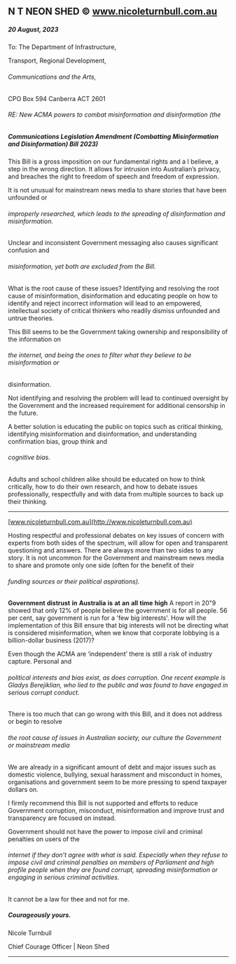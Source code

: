 ## N T NEON SHED © www.nicoleturnbull.com.au

##### 20 August, 2023

To: The Department of Infrastructure,

Transport, Regional Development,
###### Communications and the Arts,
CPO Box 594
Canberra ACT 2601

###### RE: New ACMA powers to combat misinformation and disinformation (the
##### Communications Legislation Amendment (Combatting Misinformation and Disinformation) Bill 2023)

This Bill is a gross imposition on our fundamental rights and a I believe, a step in the wrong
direction. It allows for intrusion into Australian’s privacy, and breaches the right to freedom of
speech and freedom of expression.

It is not unusual for mainstream news media to share stories that have been unfounded or
###### improperly researched, which leads to the spreading of disinformation and misinformation.
Unclear and inconsistent Government messaging also causes significant confusion and
###### misinformation, yet both are excluded from the Bill.

 What is the root cause of these issues?
 Identifying and resolving the root cause of misinformation, disinformation and educating
people on how to identify and reject incorrect information will lead to an empowered,
intellectual society of critical thinkers who readily dismiss unfounded and untrue theories.

This Bill seems to be the Government taking ownership and responsibility of the information on
###### the internet, and being the ones to filter what they believe to be misinformation or
disinformation.

Not identifying and resolving the problem will lead to continued oversight by the Government
and the increased requirement for additional censorship in the future.

A better solution is educating the public on topics such as critical thinking, identifying
misinformation and disinformation, and understanding confirmation bias, group think and
###### cognitive bias.

 Adults and school children alike should be educated on how to think critically, how to do their
own research, and how to debate issues professionally, respectfully and with data from multiple
sources to back up their thinking.


-----

[www.nicoleturnbull.com.au](http://www.nicoleturnbull.com.au)

Hosting respectful and professional debates on key issues of concern with experts from both
sides of the spectrum, will allow for open and transparent questioning and answers. There are
always more than two sides to any story. It is not uncommon for the Government and
mainstream news media to share and promote only one side (often for the benefit of their
###### funding sources or their political aspirations).

**Government** **distrust** **in** **Australia** **is** **at** **an** **all** **time** **high**
A report in 20"9 showed that only 12% of people believe the government is for all people. 56 per
cent, say government is run for a 'few big interests'. How will the implementation of this Bill
ensure that big interests will not be directing what is considered misinformation, when we
know that corporate lobbying is a billion-dollar business (2017)?

Even though the ACMA are ‘independent’ there is still a risk of industry capture. Personal and
###### political interests and bias exist, as does corruption. One recent example is Gladys Berejiklian, who lied to the public and was found to have engaged in serious corrupt conduct.

There is too much that can go wrong with this Bill, and it does not address or begin to resolve
###### the root cause of issues in Australian society, our culture the Government or mainstream media
We are already in a significant amount of debt and major issues such as domestic violence,
bullying, sexual harassment and misconduct in homes, organisations and government seem to
be more pressing to spend taxpayer dollars on.

I firmly recommend this Bill is not supported and efforts to reduce Government corruption,
misconduct, misinformation and improve trust and transparency are focused on instead.

Government should not have the power to impose civil and criminal penalties on users of the
###### internet if they don’t agree with what is said. Especially when they refuse to impose civil and criminal penalties on members of Parliament and high profile people when they are found corrupt, spreading misinformation or engaging in serious criminal activities.

It cannot be a law for thee and not for me.

##### Courageously yours.

 Nicole Turnbull

Chief Courage Officer | Neon Shed


-----

